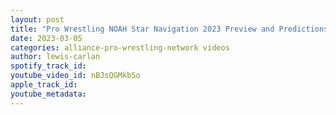 ```yaml
---
layout: post
title: "Pro Wrestling NOAH Star Navigation 2023 Preview and Predictions - Kaito Kiyomiya, Kenoh, Jake Lee"
date: 2023-03-05
categories: alliance-pro-wrestling-network videos
author: lewis-carlan
spotify_track_id: 
youtube_video_id: nBJsQGMkbSo
apple_track_id: 
youtube_metadata: 
---
```

